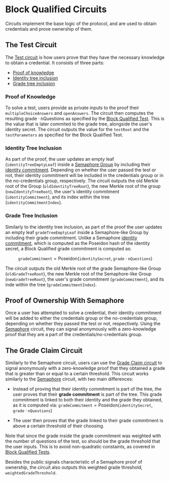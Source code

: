 # Block Qualified Circuits

Circuits implement the base logic of the protocol, and are used to obtain credentials and prove ownership of them.

## The Test Circuit
The [Test circuit](../../packages/circuits/circuits/test.circom) is how users prove that they have the necessary knowledge to obtain a credential. It consists of three parts:
- [Proof of knowledge](#proof-of-knowledge)
- [Identity tree inclusion](#identity-tree-inclusion)
- [Grade tree inclusion](#grade-tree-inclusion)

### Proof of Knowledge
To solve a test, users provide as private inputs to the proof their `multipleChoiceAnswers` and `openAnswers`. The circuit then computes the resulting $\textrm{grade} \cdot \textrm{nQuestions}$ as specified by the [Block Qualified Test](block-qualified-tests.md). This is the value that is later commited to the grade tree, alongside the user's identity secret. The circuit outputs the value for the `testRoot` and the `testParameters` as specified for the Block Qualified Test.

### Identity Tree Inclusion
As part of the proof, the user updates an empty leaf (`identityTreeEmptyLeaf`) inside a [Semaphore Group](http://semaphore.appliedzkp.org/docs/guides/groups) by including their [identity commitment](http://semaphore.appliedzkp.org/docs/glossary#semaphore-identity). Depending on whether the user passed the test or not, their identity commitment will be included in the credentials group or in the no-credentials group, respectively. The circuit outputs the old Merkle root of the Group (`oldIdentityTreeRoot`), the new Merkle root of the group (`newIdentityTreeRoot`), the user's identity commitment (`identityCommitment`), and its index within the tree (`identityCommitmentIndex`).

### Grade Tree Inclusion
Similarly to the identity tree inclusion, as part of the proof the user updates an empty leaf `gradeTreeEmptyLeaf` inside a Semaphore-like Group by including their grade commitment. Unlike a Semaphore [identity commitment](http://semaphore.appliedzkp.org/docs/guides/identities#create-identities), which is computed as the Poseidon hash of the identity secret, a Block Qualified grade commitment is computed as:

$$
    \texttt{gradeCommitment} = \textrm{Poseidon}(\texttt{identitySecret}, \texttt{grade} \cdot \texttt{nQuestions})
$$

The circuit outputs the old Merkle root of the grade Semaphore-like Group (`oldGradeTreeRoot`), the new Merkle root of the Semaphore-like Group (`newGradeTreeRoot`), the user's grade commitment (`gradeCommitment`), and its inde within the tree (`gradeCommitmentIndex`).

## Proof of Ownership With Semaphore
Once a user has attempted to solve a credential, their identity commitment will be added to either the credentials group or the no-credentials group, depending on whether they passed the test or not, respectively. Using the [Semaphore](http://semaphore.appliedzkp.org/docs/technical-reference/circuits) circuit, they can signal anonymously with a zero-knowledge proof that they are a part of the credentials/no-credentials group.

## The Grade Claim Circuit
Similarly to the Semaphore circuit, users can use the [Grade Claim circuit](../../packages/circuits/circuits/grade_claim.circom) to signal anonymously with a zero-knowledge proof that they obtained a grade that is greater than or equal to a certain threshold. This circuit works similarly to the [Semaphore](http://semaphore.appliedzkp.org/docs/technical-reference/circuits) circuit, with two main differences:

- Instead of proving that their identity commitment is part of the tree, the user proves that their **grade commitment** is part of the tree. This grade commitment is linked to both their identity and the grade they obtained, as it is computed via: 
$\texttt{gradeCommitment} = \textrm{Poseidon}(\texttt{identitySecret}, \texttt{grade} \cdot \texttt{nQuestions})$

- The user then proves that the grade linked to their grade commitment is above a certain threshold of their choosing.

Note that since the grade inside the grade commitment was weighted with the number of questions of the test, so should be the grade threshold that the user inputs. This is to avoid non-quadratic constaints, as covered in [Block Qualified Tests](block-qualified-tests.md).

Besides the public signals characteristic of a Semaphore proof of ownership, the circuit also outputs this weighted grade threshold, `weightedGradeThreshold`.
